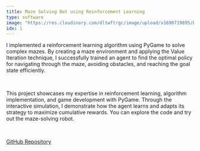 ```yaml
---
title: Maze Solving Bot using Reinforcement Learning
type: software
image: "https://res.cloudinary.com/dltwftrgc/image/upload/v1690719895/Blogs/reinforcement_learning/demo_fvdswm.gif"
idx: 1
---
```

I implemented a reinforcement learning algorithm using PyGame to solve complex mazes. By creating a maze environment and applying the Value Iteration technique, I successfully trained an agent to find the optimal policy for navigating through the maze, avoiding obstacles, and reaching the goal state efficiently.

<br>

This project showcases my expertise in reinforcement learning, algorithm implementation, and game development with PyGame. Through the interactive simulation, I demonstrate how the agent learns and adapts its strategy to maximize cumulative rewards. You can explore the code and try out the maze-solving robot.

<br>

[GitHub Repository](https://github.com/akshayballal95/reinforcement_learning_maze.git)
